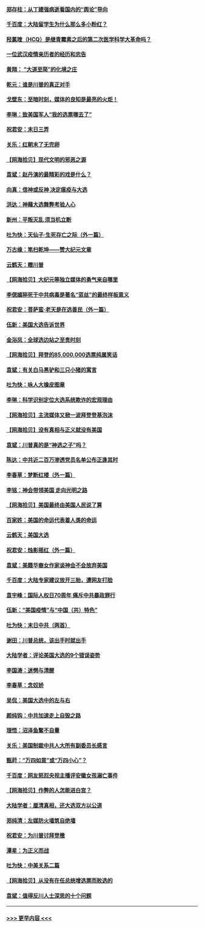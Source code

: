 #### [郑存柱：从丁建强病逝看国内的“舆论”导向](../pages/nsc993/n12640944.md?t=12240602) 
#### [千百度：大陆留学生为什么那么多小粉红？](../pages/nsc993/n12639306.md?t=12240602) 
#### [羟氯喹（HCQ）是继青霉素之后的第二次医学科学大革命吗？](../pages/nsc993/n12638564.md?t=12240602) 
#### [一位武汉疫情亲历者的经历和忠告](../pages/nsc993/n12639029.md?t=12240602) 
#### [黄翔： “大道至简”的化境之庄](../pages/nsc993/n12637541.md?t=12240602) 
#### [乾元：谁是川普的真正对手](../pages/nsc993/n12637090.md?t=12240602) 
#### [戈壁东：至暗时刻，媒体的良知是最亮的火炬！](../pages/nsc993/n12637042.md?t=12240602) 
#### [李琳：致美国军人“我的选票哪去了”](../pages/nsc993/n12635351.md?t=12240602) 
#### [祝君安：末日三弄](../pages/nsc993/n12635324.md?t=12240602) 
#### [关乐：红朝末了无完卵](../pages/nsc993/n12635315.md?t=12240602) 
#### [【网海拾贝】现代文明的邪恶之源](../pages/nsc993/n12634425.md?t=12240602) 
#### [袁斌：赵丹演的最精彩的戏是什么？](../pages/nsc993/n12633316.md?t=12240602) 
#### [向真：信神或反神 决定瘟疫与大选](../pages/nsc993/n12632710.md?t=12240602) 
#### [洪达：神藉大选舞弊考验人心](../pages/nsc993/n12631962.md?t=12240602) 
#### [新州：平叛灭乱  须当机立断](../pages/nsc993/n12631946.md?t=12240602) 
#### [吐为快：天仙子‧生死存亡之际（外一篇）](../pages/nsc993/n12631927.md?t=12240602) 
#### [万古缘：笔扫乾坤——赞大纪元文章](../pages/nsc993/n12631922.md?t=12240602) 
#### [云鹤天：赠川普](../pages/nsc993/n12631823.md?t=12240602) 
#### [【网海拾贝】大纪元等独立媒体的勇气来自哪里](../pages/nsc993/n12629961.md?t=12240602) 
#### [李偲嫣猝死于中共病毒是著名“蓝丝”的最终样板意义](../pages/nsc993/n12628812.md?t=12240602) 
#### [祝君安：菩萨蛮·老天是在选善民（外一篇）](../pages/nsc993/n12628793.md?t=12240602) 
#### [伍新：美国大选告诉世界](../pages/nsc993/n12628768.md?t=12240602) 
#### [金浴凤：全球选边站之至贵时刻](../pages/nsc993/n12627318.md?t=12240602) 
#### [【网海拾贝】拜登的85,000,000选票纯属笑话](../pages/nsc993/n12626569.md?t=12240602) 
#### [袁斌：有关白马黑驴和三只小猪的寓言](../pages/nsc993/n12626198.md?t=12240602) 
#### [吐为快：咏人大橡皮图章](../pages/nsc993/n12624470.md?t=12240602) 
#### [李琳：科学识别定位大选系统欺诈的宏观理由](../pages/nsc993/n12624340.md?t=12240602) 
#### [【网海拾贝】主流媒体又掀一波拜登登基泡沫](../pages/nsc993/n12624000.md?t=12240602) 
#### [【网海拾贝】没有真相与正义就没有美国](../pages/nsc993/n12621885.md?t=12240602) 
#### [袁斌：川普真的是“神选之子”吗？](../pages/nsc993/n12621749.md?t=12240602) 
#### [陈达：中共近二百万渗透党员名单公布正逢其时](../pages/nsc993/n12620870.md?t=12240602) 
#### [李春草：梦断红楼（外一篇）](../pages/nsc993/n12619122.md?t=12240602) 
#### [李铭：神会带领美国 走向光明之路](../pages/nsc993/n12618584.md?t=12240602) 
#### [【网海拾贝】美国最终由美国人民说了算](../pages/nsc993/n12617255.md?t=12240602) 
#### [百家姓：美国的命运代表着人类的命运](../pages/nsc993/n12615838.md?t=12240602) 
#### [云鹤天：美国大选](../pages/nsc993/n12615994.md?t=12240602) 
#### [祝君安：烛影摇红（外一篇）](../pages/nsc993/n12615975.md?t=12240602) 
#### [袁斌：美籍华裔女作家谈神会不会放弃美国](../pages/nsc993/n12615263.md?t=12240602) 
#### [千百度：大陆专家建议放开三胎，遭网友打脸](../pages/nsc993/n12614456.md?t=12240602) 
#### [袁宇峰：国际人权日70周年 痛斥中共暴政罪行](../pages/nsc993/n12611965.md?t=12240602) 
#### [伍新：“美国疫情”与“中国（共）特色”](../pages/nsc993/n12611463.md?t=12240602) 
#### [吐为快：末日中共（两首）](../pages/nsc993/n12611461.md?t=12240602) 
#### [谢田：川普总统，该出手时就出手](../pages/nsc993/n12610905.md?t=12240602) 
#### [大陆学者：评论美国大选的9个错误姿势](../pages/nsc993/n12609586.md?t=12240602) 
#### [李国涛：迷惘与清醒](../pages/nsc993/n12607532.md?t=12240602) 
#### [李春草：念奴娇](../pages/nsc993/n12607083.md?t=12240602) 
#### [吴侃：美国大选中的左与右](../pages/nsc993/n12607054.md?t=12240602) 
#### [颜纯钩：中共加速走上自毁之路](../pages/nsc993/n12606473.md?t=12240602) 
#### [理悟：沼泽鱼鳖不自量](../pages/nsc993/n12606454.md?t=12240602) 
#### [关乐：美国制裁中共人大所有副委员长感言](../pages/nsc993/n12606442.md?t=12240602) 
#### [甄莳：“万四如意”或“万四小心”？](../pages/nsc993/n12606091.md?t=12240602) 
#### [千百度：网友怒怼央视主播评安徽女孩溺亡事件](../pages/nsc993/n12605370.md?t=12240602) 
#### [【网海拾贝】作弊的人怎能进白宫？](../pages/nsc993/n12603546.md?t=12240602) 
#### [大陆学者：厘清真相，还大选双方以公道](../pages/nsc993/n12603475.md?t=12240602) 
#### [郑纯清：左媒防火墙筑自绝墙](../pages/nsc993/n12602226.md?t=12240602) 
#### [祝君安：为川普讨拜登檄](../pages/nsc993/n12602199.md?t=12240602) 
#### [潭星：为正义而战](../pages/nsc993/n12600926.md?t=12240602) 
#### [吐为快：中美关系二篇](../pages/nsc993/n12600908.md?t=12240602) 
#### [【网海拾贝】从没有在任总统增选票而败选的](../pages/nsc993/n12600435.md?t=12240602) 
#### [袁斌：值得反川人士深思的十个问题](../pages/nsc993/n12600332.md?t=12240602) 

----
#### [ >>> 更早内容 <<< ](../indexes/nsc993-earlier.md)
